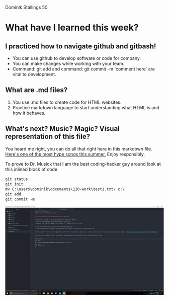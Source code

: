 Dominik Stallings 50

# What have I learned this week?

## I practiced how to navigate github and gitbash!

- You can use github to develop software or code for company.
- You can make changes while working with your team.
- Command: git add and command: git commit -m 'comment here' are vital to development.

## What are .md files?

1. You use .md files to create code for HTML websites.
2. Practice markdown language to start understanding what HTML is and how it behaves.

## What's next? Music? Magic? Visual representation of this file?

You heard me right, you can do all that right here in this markdown file. [Here's one of the most hype songs this summer.](https://www.youtube.com/watch?v=FUXX55WqYZs) Enjoy responsibly.

To prove to Dr. Musick that I am the best coding-hacker guy around look at this inlined block of code

```
git status
git init
mv C:\users\dominik\documents\120-work\test1.txt\ c:\
git add
git commit -m
```

![image of my editor](neatshot.png)
